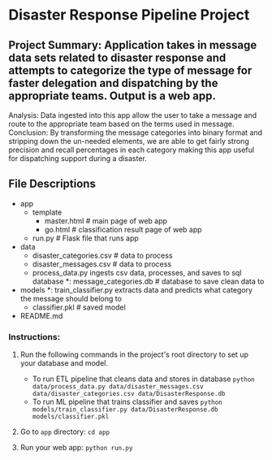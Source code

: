 # Disaster Response Pipeline Project

## Project Summary: Application takes in message data sets related to disaster response and attempts to categorize the type of message for faster delegation and dispatching by the appropriate teams. Output is a web app.
Analysis: Data ingested into this app allow the user to take a message and route to the appropriate team based on the terms used in message.
Conclusion: By transforming the message categories into binary format and stripping down the un-needed elements, we are able to get fairly strong precision and recall percentages in each category making this app useful for dispatching support during a disaster.

## File Descriptions
* app
  * template
    * master.html # main page of web app
    * go.html # classification result page of web app
  * run.py # Flask file that runs app
* data
  * disaster_categories.csv # data to process
  * disaster_messages.csv # data to process
  * process_data.py ingests csv data, processes, and saves to sql database
  *: message_categories.db # database to save clean data to
* models
  *: train_classifier.py extracts data and predicts what category the message should belong to
  * classifier.pkl # saved model
* README.md

### Instructions:
1. Run the following commands in the project's root directory to set up your database and model.

    - To run ETL pipeline that cleans data and stores in database
        `python data/process_data.py data/disaster_messages.csv data/disaster_categories.csv data/DisasterResponse.db`
    - To run ML pipeline that trains classifier and saves
        `python models/train_classifier.py data/DisasterResponse.db models/classifier.pkl`

2. Go to `app` directory: `cd app`

3. Run your web app: `python run.py`

